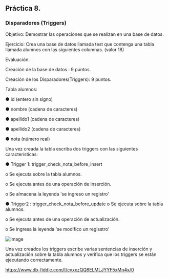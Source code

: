 ## Práctica 8.
### Disparadores (Triggers)

Objetivo: Demostrar las operaciones que se realizan en una base de datos.

Ejercicio: Crea una base de datos llamada test que contenga una tabla llamada
alumnos con las siguientes columnas. (valor 18)

Evaluación:

Creación de la base de datos : 9 puntos.

Creación de los Disparadores(Triggers): 9 puntos.

Tabla alumnos:

● id (entero sin signo)

● nombre (cadena de caracteres)

● apellido1 (cadena de caracteres)

● apellido2 (cadena de caracteres)

● nota (número real)

Una vez creada la tabla escriba dos triggers con las siguientes características:

● Trigger 1: trigger_check_nota_before_insert

  o Se ejecuta sobre la tabla alumnos.
  
  o Se ejecuta antes de una operación de inserción.
  
  o Se almacena la leyenda 'se ingreso un registro'

● Trigger2 : trigger_check_nota_before_update
  o Se ejecuta sobre la tabla alumnos.
  
  o Se ejecuta antes de una operación de actualización.
  
  o Se ingresa la leyenda 'se modifico un regisstro'
  
  ![image](https://user-images.githubusercontent.com/104698348/173267492-49ceebd5-4c4a-45c5-8608-4988b40eedbc.png)

  
Una vez creados los triggers escribe varias sentencias de inserción y actualización
sobre la tabla alumnos y verifica que los triggers se están ejecutando
correctamente.

https://www.db-fiddle.com/f/cvxxzQQ8ELMLJYYF5xMn4x/0
